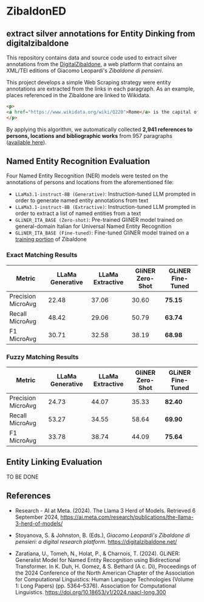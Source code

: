 # ZibaldonED

## extract silver annotations for Entity Dinking from digitalzibaldone

This repository contains data and source code used to extract silver annotations from the [DigitalZibaldone](https://digitalzibaldone.net/), a web platform that contains an XML/TEI editions of Giacomo Leopardi's *Zibaldone di pensieri*.

This project develops a simple Web Scraping strategy were entity annotations are extracted from the links in each 
paragraph. As an example, places referenced in the Zibaldone are linked to Wikidata. 

```html
<p> 
<a href="https://www.wikidata.org/wiki/Q220">Rome</a> is the capital of <a href="https://www.wikidata.org/wiki/Q38">Italy</a>.
</p>
```

By applying this algorithm, we automatically collected **2,941 references to persons, locations and bibliographic works** 
from 957 paragraphs ([available here](data/)). 

## Named Entity Recognition Evaluation

Four Named Entity Recognition (NER) models were tested on the annotations of persons and locations from the aforementioned file:
* `LLaMa3.1-instruct-8B (Generative)`: Instruction-tuned LLM prompted in order to generate named entity annotations from text
* `LLaMa3.1-instruct-8B (Extractive)`: Instruction-tuned LLM prompted in order to extract a list of named entities from a text
* `GLiNER_ITA_BASE (Zero-shot)`: Pre-trained GliNER model trained on general-domain Italian for Universal Named Entity Recognition
* `GLiNER_ITA_BASE (Fine-tuned)`: Fine-tuned GliNER model trained on a [training portion](data/json_data/train.json) of Zibaldone
 

### Exact Matching Results

| Metric             | LLaMa Generative | LLaMa Extractive | GliNER Zero-Shot | GLiNER Fine-Tuned |
|--------------------|------------------------|------------------------|------------------------|-------------------------|
| Precision MicroAvg  | 22.48                  | 37.06                  | 30.60                  | **75.15**                   |
| Recall MicroAvg     | 48.42                  | 29.06                  | 50.79                  | **63.74**                   |
| F1 MicroAvg         | 30.71                  | 32.58                  | 38.19                  | **68.98**                   |


### Fuzzy Matching Results

| Metric             | LLaMa Generative  | LLaMa Extractive | GliNER Zero-Shot | GLiNER Fine-Tuned |
|--------------------|------------------------|------------------------|------------------------|-------------------------|
| Precision MicroAvg  | 24.73                  | 44.07                  | 35.33                  | **82.40**                   |
| Recall MicroAvg     | 53.27                  | 34.55                  | 58.64                  | **69.90**                   |
| F1 MicroAvg         | 33.78                  | 38.74                  | 44.09                  | **75.64**                   |




## Entity Linking Evaluation

TO BE DONE

## References


* Research - AI at Meta. (2024). The Llama 3 Herd of Models. Retrieved 6 September 2024, https://ai.meta.com/research/publications/the-llama-3-herd-of-models/

* Stoyanova, S. & Johnston, B. (Eds.), *Giacomo Leopardi's Zibaldone di pensieri: a digital research platform*. https://digitalzibaldone.net/

* Zaratiana, U., Tomeh, N., Holat, P., & Charnois, T. (2024). GLiNER: Generalist Model for Named Entity Recognition using Bidirectional Transformer. In K. Duh, H. Gomez, & S. Bethard (A c. Di), Proceedings of the 2024 Conference of the North American Chapter of the Association for Computational Linguistics: Human Language Technologies (Volume 1: Long Papers) (pp. 5364–5376). Association for Computational Linguistics. https://doi.org/10.18653/v1/2024.naacl-long.300
